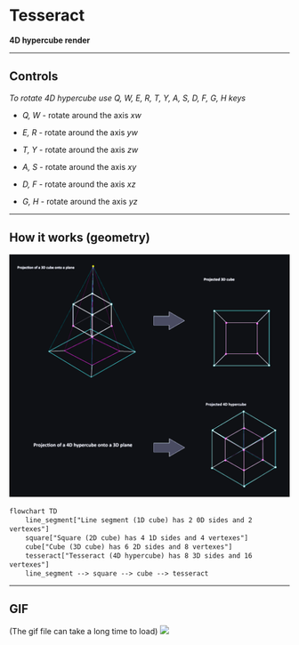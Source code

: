 # Tesseract

**4D hypercube render**
 
---

## Controls

*To rotate 4D hypercube use Q, W, E, R, T, Y, A, S, D, F, G, H keys*

- *Q, W* - rotate around the axis *xw*

- *E, R* - rotate around the axis *yw*

- *T, Y* - rotate around the axis *zw*

- *A, S* - rotate around the axis *xy*

- *D, F* - rotate around the axis *xz*

- *G, H* - rotate around the axis *yz*

---

## How it works (geometry)

![](images/image.png) 
```mermaid
flowchart TD
    line_segment["Line segment (1D cube) has 2 0D sides and 2 vertexes"]
    square["Square (2D cube) has 4 1D sides and 4 vertexes"]
    cube["Cube (3D cube) has 6 2D sides and 8 vertexes"]
    tesseract["Tesseract (4D hypercube) has 8 3D sides and 16 vertexes"]
    line_segment --> square --> cube --> tesseract
```

---

## GIF

(The gif file can take a long time to load)
![](https://github.com/CopperStairs/4D_Render/blob/main/images/gif.gif)
